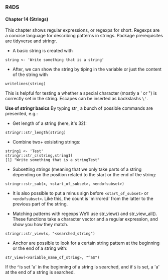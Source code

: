 ### R4DS
#### Chapter 14 (Strings)
This chapter shows regular expressions, or regexps for short. Regexps are a concise language for describing patterns in strings. Package prerequisites are tidyverse and stringr.

- A basic string is created with
```
string <- 'Write something that is a string'
```
- After, we can show the string by tiping in the variable or just the content of the string with 
```
writelines(string)
```
This is helpful for testing a whether a special character (mostly a ' or ") is correctly set in the string. Escapes can be inserted as backslashs `\'`.

**Use of stringr basics**
By typing str_ a bunch of possible commands are presented, e.g.:
- Get length of a string (here, it's 32):
```
stringr::str_length(string)
```
- Combine two+ exisisting strings:
```
string1 <- 'Test'
stringr::str_c(string,string1)
[1] "Write something that is a stringTest"
```
- Subsetting strings (meaning that we only take parts of a string depending on the position related to the start or the end of the string:
```
stringr::str_sub(x, <start_of_subset>, <endofsubset>)
```
   - It is also possible to put a minus sign before `<start_of_subset>` or `<endofsubset>`. Like this, the count is 'mirrored'             from the latter to the previous part of the string.

- Matching patterns with regexps
  We’ll use str_view() and str_view_all(). These functions take a character vector and a regular expression, and show you how     they match.
```
stringr::str_view(x, "<searched_string")
```
   - Anchor are possible to look for a certain string pattern at the beginning or the end of a string with:
   ```
   str_view(<variable_name_of_string>, "^a$")
   ```
   If the `^`is set 'a' in the beginning of a string is searched, and if `$` is set, a 'a' at the end of a string is searched.
   
   



